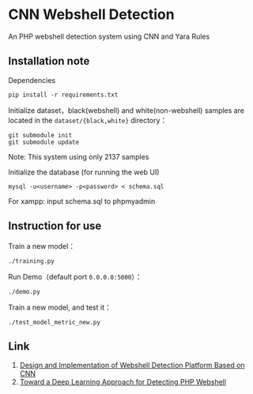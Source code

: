 # CNN Webshell Detection

An PHP webshell detection system using CNN and Yara Rules

## Installation note

Dependencies

```
pip install -r requirements.txt
```

Initialize dataset，black(webshell) and white(non-webshell) samples are located in the `dataset/{black,white}` directory：

```
git submodule init
git submodule update
```
Note: This system using only 2137 samples

Initialize the database (for running the web UI)

```
mysql -u<username> -p<password> < schema.sql
```
For xampp: input schema.sql to phpmyadmin

## Instruction for use

Train a new model：

```
./training.py
```

Run Demo（default port `0.0.0.0:5000`）：

```
./demo.py
```

Train a new model, and test it：

```
./test_model_metric_new.py
```


## Link

1. [Design and Implementation of Webshell Detection Platform Based on CNN](https://www.grassfish.net/2017/11/18/cnn-webshell-detect/)
2. [Toward a Deep Learning Approach for Detecting PHP Webshell](https://repository.vnu.edu.vn/bitstream/VNU_123/138340/1/2019_KY_Toward_a_Deep_Learning.pdf)

